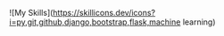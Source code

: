 ![My Skills](https://skillicons.dev/icons?i=py,git,github,django,bootstrap,flask,machine learning)


